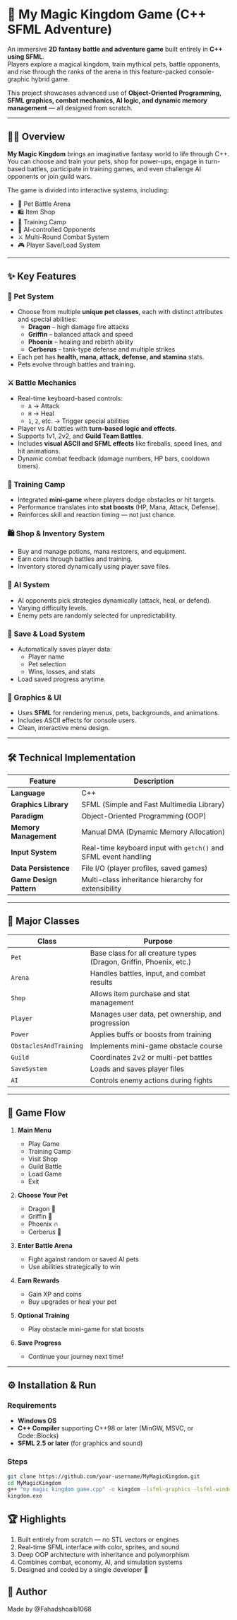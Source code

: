 # 🏰 My Magic Kingdom Game (C++ SFML Adventure)

An immersive **2D fantasy battle and adventure game** built entirely in **C++ using SFML**.  
Players explore a magical kingdom, train mythical pets, battle opponents, and rise through the ranks of the arena in this feature-packed console-graphic hybrid game.

This project showcases advanced use of **Object-Oriented Programming, SFML graphics, combat mechanics, AI logic, and dynamic memory management** — all designed from scratch.

---

## 🧙‍♂️ Overview

**My Magic Kingdom** brings an imaginative fantasy world to life through C++.  
You can choose and train your pets, shop for power-ups, engage in turn-based battles, participate in training games, and even challenge AI opponents or join guild wars.

The game is divided into interactive systems, including:
- 🐉 Pet Battle Arena  
- 🛍️ Item Shop  
- 🧩 Training Camp  
- 🧠 AI-controlled Opponents  
- ⚔️ Multi-Round Combat System  
- 🎮 Player Save/Load System  

---

## ✨ Key Features

### 🐾 Pet System
- Choose from multiple **unique pet classes**, each with distinct attributes and special abilities:
  - **Dragon** – high damage fire attacks  
  - **Griffin** – balanced attack and speed  
  - **Phoenix** – healing and rebirth ability  
  - **Cerberus** – tank-type defense and multiple strikes  
- Each pet has **health, mana, attack, defense, and stamina** stats.  
- Pets evolve through battles and training.

### ⚔️ Battle Mechanics
- Real-time keyboard-based controls:
  - `A` → Attack  
  - `H` → Heal  
  - `1`, `2`, etc. → Trigger special abilities  
- Player vs AI battles with **turn-based logic and effects**.  
- Supports 1v1, 2v2, and **Guild Team Battles**.  
- Includes **visual ASCII and SFML effects** like fireballs, speed lines, and hit animations.  
- Dynamic combat feedback (damage numbers, HP bars, cooldown timers).

### 🧩 Training Camp
- Integrated **mini-game** where players dodge obstacles or hit targets.  
- Performance translates into **stat boosts** (HP, Mana, Attack, Defense).  
- Reinforces skill and reaction timing — not just chance.

### 🛍️ Shop & Inventory System
- Buy and manage potions, mana restorers, and equipment.  
- Earn coins through battles and training.  
- Inventory stored dynamically using player save files.

### 🧠 AI System
- AI opponents pick strategies dynamically (attack, heal, or defend).  
- Varying difficulty levels.  
- Enemy pets are randomly selected for unpredictability.

### 💾 Save & Load System
- Automatically saves player data:
  - Player name  
  - Pet selection  
  - Wins, losses, and stats  
- Load saved progress anytime.

### 🎨 Graphics & UI
- Uses **SFML** for rendering menus, pets, backgrounds, and animations.  
- Includes ASCII effects for console users.  
- Clean, interactive menu design.

---

## 🛠️ Technical Implementation

| Feature | Description |
|----------|-------------|
| **Language** | C++ |
| **Graphics Library** | SFML (Simple and Fast Multimedia Library) |
| **Paradigm** | Object-Oriented Programming (OOP) |
| **Memory Management** | Manual DMA (Dynamic Memory Allocation) |
| **Input System** | Real-time keyboard input with `getch()` and SFML event handling |
| **Data Persistence** | File I/O (player profiles, saved games) |
| **Game Design Pattern** | Multi-class inheritance hierarchy for extensibility |

---

## 🧱 Major Classes

| Class | Purpose |
|--------|----------|
| `Pet` | Base class for all creature types (Dragon, Griffin, Phoenix, etc.) |
| `Arena` | Handles battles, input, and combat results |
| `Shop` | Allows item purchase and stat management |
| `Player` | Manages user data, pet ownership, and progression |
| `Power` | Applies buffs or boosts from training |
| `ObstaclesAndTraining` | Implements mini-game obstacle course |
| `Guild` | Coordinates 2v2 or multi-pet battles |
| `SaveSystem` | Loads and saves player files |
| `AI` | Controls enemy actions during fights |

---

## 🧩 Game Flow

1. **Main Menu**
   - Play Game  
   - Training Camp  
   - Visit Shop  
   - Guild Battle  
   - Load Game  
   - Exit  

2. **Choose Your Pet**
   - Dragon 🐉  
   - Griffin 🦅  
   - Phoenix 🔥  
   - Cerberus 🐺  

3. **Enter Battle Arena**
   - Fight against random or saved AI pets  
   - Use abilities strategically to win  

4. **Earn Rewards**
   - Gain XP and coins  
   - Buy upgrades or heal your pet  

5. **Optional Training**
   - Play obstacle mini-game for stat boosts  

6. **Save Progress**
   - Continue your journey next time!  

---

## ⚙️ Installation & Run

### Requirements
- **Windows OS**
- **C++ Compiler** supporting C++98 or later (MinGW, MSVC, or Code::Blocks)
- **SFML 2.5 or later** (for graphics and sound)

### Steps
   ```bash
   git clone https://github.com/your-username/MyMagicKingdom.git
   cd MyMagicKingdom
   g++ "my magic kingdom game.cpp" -o kingdom -lsfml-graphics -lsfml-window -lsfml-system
   kingdom.exe
   ```

## 🏆 Highlights

1. Built entirely from scratch — no STL vectors or engines
2. Real-time SFML interface with color, sprites, and sound
3. Deep OOP architecture with inheritance and polymorphism
4. Combines combat, economy, AI, and simulation systems
5. Designed and coded by a single developer 💪

## 👤 Author
Made by @Fahadshoaib1068
